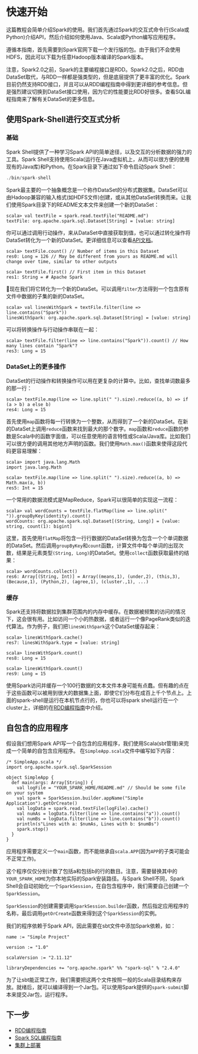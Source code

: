 # 快速开始

这篇教程会简单介绍Spark的使用。我们首先通过Spark的交互式命令行(Scala或Python)介绍API，然后介绍如何使用Java、Scala或Python编写应用程序。

遵循本指南，首先需要到Spark官网下载一个发行版的包。由于我们不会使用HDFS，因此可以下载为任意Hadoop版本编译的Spark版本。

注意，Spark2.0之前，Spark的主要编程接口是RDD。Spark2.0之后，RDD由DataSet取代，与RDD一样都是强类型的，但是底层提供了更丰富的优化。Spark目前仍然支持RDD接口，并且可以从RDD编程指南中得到更详细的参考信息。但是强烈建议切换到DataSet接口使用，因为它的性能要比RDD好很多。查看SQL编程指南来了解有关DataSet的更多信息。

## 使用Spark-Shell进行交互式分析
### 基础
Spark Shell提供了一种学习Spark API的简单途径，以及交互的分析数据的强力的工具。Spark Shell支持使用Scala(运行在Java虚拟机上，从而可以很方便的使用现有的Java库)和Python。在Spark目录下通过如下命令启动Spark Shell：
```Scala
./bin/spark-shell
```
Spark最主要的一个抽象概念是一个称作DataSet的分布式数据集。DataSet可以由Hadoop兼容的输入格式(如HDFS文件)创建，或从其他DataSet转换而来。让我们使用Spark目录下的README文本文件来创建一个新的DataSet：
```
scala> val textFile = spark.read.textFile("README.md")
textFile: org.apache.spark.sql.Dataset[String] = [value: string]
```
你可以通过调用行动操作，来从DataSet中直接获取到值，也可以通过转化操作将DataSet转化为一个新的DataSet。更详细信息可以查看[API文档](https://spark.apache.org/docs/latest/api/scala/index.html#org.apache.spark.sql.Dataset)。
```
scala> textFile.count() // Number of items in this Dataset
res0: Long = 126 // May be different from yours as README.md will change over time, similar to other outputs

scala> textFile.first() // First item in this Dataset
res1: String = # Apache Spark
```
现在我们将它转化为一个新的DataSet。可以调用`filter`方法得到一个包含原有文件中数据的子集的新的DataSet。
```
scala> val linesWithSpark = textFile.filter(line => line.contains("Spark"))
linesWithSpark: org.apache.spark.sql.Dataset[String] = [value: string]
```
可以将转换操作与行动操作串联在一起：
```
scala> textFile.filter(line => line.contains("Spark")).count() // How many lines contain "Spark"?
res3: Long = 15
```

### DataSet上的更多操作
DataSet的行动操作和转换操作可以用在更复杂的计算中。比如，查找单词数最多的那一行：
```
scala> textFile.map(line => line.split(" ").size).reduce((a, b) => if (a > b) a else b)
res4: Long = 15
```
首先使用`map`函数将每一行转换为一个整数，从而得到了一个新的DataSet。在新的DataSet上调用`reduce`函数来找到最大的那个数字。`map`函数和`reduce`函数的参数是Scala中的函数字面值，可以任意使用的语言特性或Scala/Java库。比如我们可以很方便的调用其他地方声明的函数。我们使用`Math.max()`函数来使得这段代码更容易理解：
```
scala> import java.lang.Math
import java.lang.Math

scala> textFile.map(line => line.split(" ").size).reduce((a, b) => Math.max(a, b))
res5: Int = 15
```
一个常用的数据流模式是MapReduce，Spark可以很简单的实现这一流程：
```
scala> val wordCounts = textFile.flatMap(line => line.split(" ")).groupByKey(identity).count()
wordCounts: org.apache.spark.sql.Dataset[(String, Long)] = [value: string, count(1): bigint]
```
这里，首先使用`flatMap`将包含一行行数据的DataSet转换为包含一个个单词数据的DataSet。然后调用`groupByKey`和`count`函数，计算文件中每个单词的出现次数，结果是元素类型`(String, Long)`的DataSet。使用`collect`函数获取最终的结果：
```
scala> wordCounts.collect()
res6: Array[(String, Int)] = Array((means,1), (under,2), (this,3), (Because,1), (Python,2), (agree,1), (cluster.,1), ...)
```
### 缓存
Spark还支持将数据拉到集群范围内的内存中缓存。在数据被频繁的访问的情况下，这会很有用。比如访问一个小的热数据，或者运行一个像PageRank类似的迭代算法。作为例子，我们把`linesWithSpark`这个DataSet缓存起来：
```
scala> linesWithSpark.cache()
res7: linesWithSpark.type = [value: string]

scala> linesWithSpark.count()
res8: Long = 15

scala> linesWithSpark.count()
res9: Long = 15
```
使用Spark访问并缓存一个100行数据的文本文件本身可能有点蠢。但有趣的点在于这些函数可以被用到很大的数据集上面，即使它们分布在成百上千个节点上。上面的spark-shell是运行在本机节点行的，你也可以将spark shell运行在一个cluster上，详细的在[RDD编程指南](https://spark-reference-doc-cn.readthedocs.io/zh_CN/latest/programming-guide/rdd-guide.html#rdd-programming-guide)中介绍。

## 自包含的应用程序
假设我们想用Spark API写一个自包含的应用程序，我们使用Scala(sbt管理)来完成一个简单的自包含应用程序。
在`SimpleApp.scala`文件中编写如下内容：
```
/* SimpleApp.scala */
import org.apache.spark.sql.SparkSession

object SimpleApp {
  def main(args: Array[String]) {
    val logFile = "YOUR_SPARK_HOME/README.md" // Should be some file on your system
    val spark = SparkSession.builder.appName("Simple Application").getOrCreate()
    val logData = spark.read.textFile(logFile).cache()
    val numAs = logData.filter(line => line.contains("a")).count()
    val numBs = logData.filter(line => line.contains("b")).count()
    println(s"Lines with a: $numAs, Lines with b: $numBs")
    spark.stop()
  }
}
```
应用程序需要定义一个`main`函数，而不能继承自`scala.APP`(因为`APP`的子类可能会不正常工作)。

这个程序仅仅分别计数了包括a和包括b的行的数目。注意，需要替换其中的`YOUR_SPARK_HOME`为你本地实际的Spark安装路径。与Spark Shell不同，Spark Shell会自动初始化一个`SparkSession`，在自包含程序中，我们需要自己创建一个`SparkSession`。

`SparkSession`的创建需要调用`SparkSession.builder`函数，然后指定应用程序的名称，最后调用`getOrCreate`函数来得到这个`SparkSession`的实例。

我们的程序依赖于Spark API，因此需要在sbt文件中添加Spark依赖，如：
```
name := "Simple Project"

version := "1.0"

scalaVersion := "2.11.12"

libraryDependencies += "org.apache.spark" %% "spark-sql" % "2.4.0"
```
为了让sbt能正常工作，我们需要把这两个文件按照一般的Scala目录结构来存放。就绪后，就可以编译得到一个Jar包。可以使用Spark提供的`spark-submit`脚本来提交Jar包，运行程序。

## 下一步
- [RDD编程指南](https://spark.apache.org/docs/latest/rdd-programming-guide.html)
- [Spark SQL编程指南](https://spark.apache.org/docs/latest/sql-programming-guide.html)
- [集群上部署](https://spark.apache.org/docs/latest/cluster-overview.html)
